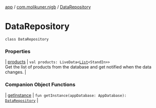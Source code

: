 [app](../../index.md) / [com.molikuner.nigb](../index.md) / [DataRepository](./index.md)

# DataRepository

`class DataRepository`

### Properties

| [products](products.md) | `val products: LiveData<`[`List`](https://kotlinlang.org/api/latest/jvm/stdlib/kotlin.collections/-list/index.html)`<StandIn>>`<br>Get the list of products from the database and get notified when the data changes. |

### Companion Object Functions

| [getInstance](get-instance.md) | `fun getInstance(appDatabase: AppDatabase): `[`DataRepository`](./index.md) |

